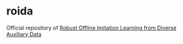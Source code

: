 # roida
Official repository of [Robust Offline Imitation Learning from Diverse Auxiliary Data](https://arxiv.org/pdf/2410.03626v2)
